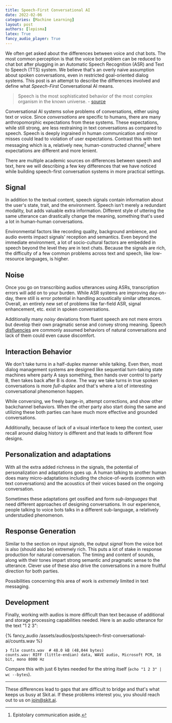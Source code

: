 ```yaml
---
title: Speech-First Conversational AI
date: 2022-02-06
categories: [Machine Learning]
layout: post
authors: [lepisma]
latex: True
fancy_audio_player: True
---
```


We often get asked about the differences between voice and chat bots. The most
common perception is that the voice bot problem can be reduced to chat bot after
plugging in an Automatic Speech Recognition (ASR) and Text to Speech (TTS)
system. We believe that's an overly naive assumption about spoken conversations,
even in restricted goal-oriented dialog systems. This post is an attempt to
describe the differences involved and define what _Speech-First_ Conversational
AI means.

> Speech is the most sophisticated behavior of the most complex organism in the
> known universe. - [source](https://youtu.be/Zy3Ny-WjyGE?t=251)

Conversational AI systems solve problems of conversations, either using text or
voice. Since _conversations_ are specific to humans, there are many
anthropomorphic expectations from these systems. These expectations, while still
strong, are less restraining in text conversations as compared to speech. Speech
is deeply ingrained in human communication and minor misses could lead to
violation of user expectations. Contrast this with text messaging which is a,
relatively new, human-constructed channel[^1] where expectations are different
and more lenient.

There are multiple academic sources on differences between speech and text, here
we will describing a few key differences that we have noticed while building
speech-first conversation systems in more practical settings.

## Signal

In addition to the textual content, speech signals contain information about the
user's state, trait, and the environment. Speech isn't merely a redundant
modality, but adds valuable extra information. Different style of uttering the
same utterance can drastically change the meaning, something that's used a lot
in human-human conversations.

Environmental factors like recording quality, background ambience, and audio
events impact signals' reception and semantics. Even beyond the immediate
environment, a lot of socio-cultural factors are embedded in speech beyond the
level they are in text chats. Because the signals are rich, the difficulty of a
few common problems across text and speech, like low-resource languages, is
higher.

## Noise

Once you go on transcribing audios utterances using ASRs, transcription errors
will add on to your burden. While ASR systems are improving day-on-day, there
still is error potential in handling acoustically similar utterances. Overall,
an entirely new set of problems like far-field ASR, signal enhancement, etc.
exist in spoken conversations.

Additionally many _noisy_ deviations from fluent speech are not mere errors but
develop their own pragmatic sense and convey strong meaning. Speech
[disfluencies](https://en.wikipedia.org/wiki/Speech_disfluency) are commonly
assumed behaviors of natural conversations and lack of them could even cause
discomfort.

## Interaction Behavior

We don't take turns in a half-duplex manner while talking. Even then, most
dialog management systems are designed like sequential turn-taking state
machines where party A says something, then hands over control to party B, then
takes back after B is done. The way we take turns in true spoken conversations
is more _full-duplex_ and that's where a lot of interesting conversational
phenomenon happen.

While conversing, we freely barge-in, attempt corrections, and show other
backchannel behaviors. When the other party also start doing the same and
utilizing these both parties can have much more effective and grounded
conversations.

Additionally, because of lack of a visual interface to keep the context, user
recall around dialog history is different and that leads to different flow
designs.

## Personalization and adaptations

With all the extra added richness in the signals, the potential of
personalization and adaptations goes up. A human talking to another human does
many micro-adaptations including the choice-of-words (common with text
conversations) and the acoustics of their voices based on the ongoing
conversation.

Sometimes these adaptations get ossified and form _sub-languages_ that need
different approaches of designing conversations. In our experience, people
talking to voice bots talks in a different sub-language, a relatively
understudied phenomenon.

## Response Generation

Similar to the section on input _signals_, the output _signal_ from the voice
bot is also (should also be) extremely rich. This puts a lot of stake in
response production for natural conversation. The timing and content of sounds,
along with their tones impart strong semantic and pragmatic sense to the
utterance. Clever use of these also drive the conversations in a more fruitful
direction for both parties.

Possibilities concerning this area of work is _extremely_ limited in text
messaging.

## Development

Finally, working with audios is more difficult than text because of additional
and storage processing capabilities needed. Here is an audio utterance for the
text "1 2 3":

{% fancy_audio /assets/audios/posts/speech-first-conversational-ai/counts.wav %}

```
❯ file counts.wav  # 48.0 kB (48,044 bytes)
counts.wav: RIFF (little-endian) data, WAVE audio, Microsoft PCM, 16 bit, mono 8000 Hz
```

Compare this with just 6 bytes needed for the string itself (`echo "1 2 3" | wc
--bytes`).

---

These differences lead to gaps that are difficult to bridge and that's what
keeps us busy at Skit.ai. If these problems interest you, you should reach out to
us on [join@skit.ai](mailto:join@skit.ai).


[^1]: Epistolary communication aside.
